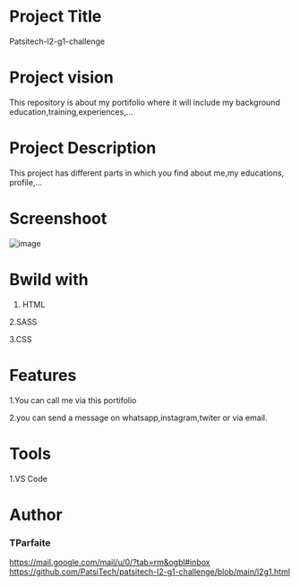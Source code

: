 # Project Title
Patsitech-l2-g1-challenge
# Project vision
This repository is about my portifolio where it will include my background education,training,experiences,...
# Project Description
This project has different parts in which you find about me,my educations, profile,...
# Screenshoot
![image](https://user-images.githubusercontent.com/105437186/175787286-264d65b0-4442-4009-bf07-c1ff2b166c89.png)



# Bwild with

1. HTML

2.SASS

3.CSS
# Features
1.You can call me via this portifolio

2.you can send a message on whatsapp,instagram,twiter or via email.
# Tools
1.VS Code
# Author
### TParfaite
<https://mail.google.com/mail/u/0/?tab=rm&ogbl#inbox>
<https://github.com/PatsiTech/patsitech-l2-g1-challenge/blob/main/l2g1.html>


